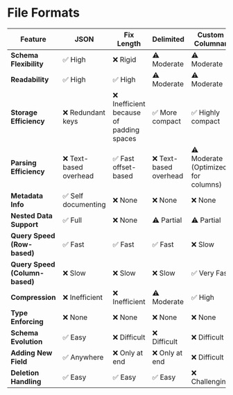 # File Formats


| Feature                   | JSON  | Fix Length | Delimited | Custom Columnar |
|---------------------------|------|------------|-----------|-----------------|
| **Schema Flexibility**    | ✅ High  | ❌ Rigid      | ⚠️ Moderate   | ⚠️ Moderate         |
| **Readability**           | ✅ High  | ✅ High       | ⚠️ Moderate   | ⚠️ Moderate         |
| **Storage Efficiency**    | ❌ Redundant keys | ❌ Inefficient because of padding spaces | ✅ More compact | ✅ Highly compact |
| **Parsing Efficiency**    | ❌ Text-based overhead | ✅ Fast offset-based | ❌ Text-based overhead | ⚠️ Moderate (Optimized for columns) |
| **Metadata Info**         | ✅ Self documenting | ❌ None       | ❌ None       | ❌ None             |
| **Nested Data Support**   | ✅ Full  | ❌ None       | ⚠️ Partial    | ⚠️ Partial          |
| **Query Speed (Row-based)** | ✅ Fast | ✅ Fast | ✅ Fast | ❌ Slow |
| **Query Speed (Column-based)** | ❌ Slow | ❌ Slow | ❌ Slow | ✅ Very Fast |
| **Compression**           | ❌ Inefficient | ❌ Inefficient | ⚠️ Moderate | ✅ High |
| **Type Enforcing**        | ❌ None  | ❌ None       | ❌ None       | ❌ None             |
| **Schema Evolution**      | ✅ Easy  | ❌ Difficult  | ❌ Difficult  | ❌ Difficult        |
| **Adding New Field**  | ✅ Anywhere | ❌ Only at end | ❌ Only at end | ❌ Difficult |
| **Deletion Handling**     | ✅ Easy  | ✅ Easy | ✅ Easy | ❌ Challenging |